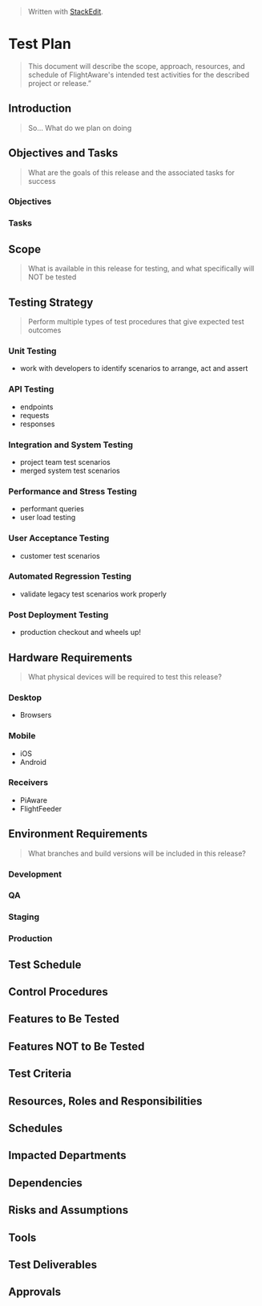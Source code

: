 
> Written with [StackEdit](https://stackedit.io/).

# Test Plan
> This document will describe the scope, approach, resources, and schedule of FlightAware's intended test activities for the described project or release.”
## Introduction
> So... What do we plan on doing
## Objectives and Tasks
> What are the goals of this release and the associated tasks for success
### Objectives
### Tasks
## Scope
> What is available in this release for testing, and what specifically will NOT be tested
## Testing Strategy
> Perform multiple types of test procedures that give expected test outcomes
### Unit Testing
- work with developers to identify scenarios to arrange, act and assert
### API Testing
- endpoints
- requests
- responses
### Integration and System Testing
- project team test scenarios
- merged system test scenarios
### Performance and Stress Testing
- performant queries
- user load testing
### User Acceptance Testing
- customer test scenarios
### Automated Regression Testing
- validate legacy test scenarios work properly
### Post Deployment Testing
- production checkout and wheels up!
## Hardware Requirements
> What physical devices will be required to test this release?
### Desktop
- Browsers
### Mobile
- iOS
- Android
### Receivers
- PiAware
- FlightFeeder
## Environment Requirements
> What branches and build versions will be included in this release?
### Development
### QA
### Staging
### Production
## Test Schedule
## Control Procedures
## Features to Be Tested
## Features NOT to Be Tested
## Test Criteria
## Resources, Roles and Responsibilities
## Schedules
## Impacted Departments
## Dependencies
## Risks and Assumptions
## Tools
## Test Deliverables
## Approvals



<!--stackedit_data:
eyJoaXN0b3J5IjpbMTA1MzM1ODI2OSwxMzE2MTMxODE0LC0yMz
YxMzY5NTMsMTU4NTExMjY1NywxNjEzNjgxNDAzLDczMDk5ODEx
Nl19
-->
